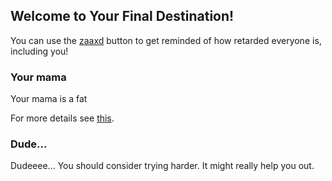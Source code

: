 ## Welcome to Your Final Destination!

You can use the [zaaxd](http://sicanzi.com/) button to get reminded of how retarded everyone is, including you!
### Your mama

Your mama is a fat

For more details see [this](https://www.hakaimagazine.com/wp-content/uploads/header-whale-dodges-ship.jpg).

### Dude...

Dudeeee... You should consider trying harder. It might really help you out.
